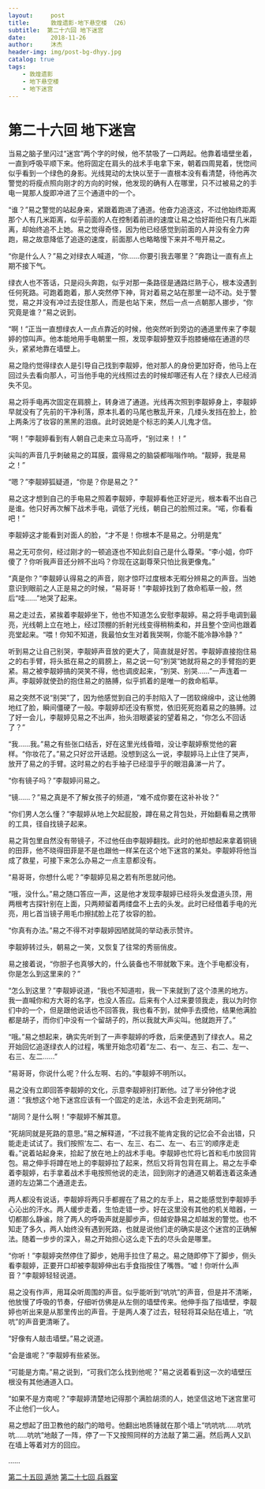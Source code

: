 ```yaml
---
layout:     post
title:      敦煌遗影·地下悬空楼 （26）
subtitle:  第二十六回 地下迷宫
date:       2018-11-26
author:     沐杰
header-img: img/post-bg-dhyy.jpg
catalog: true
tags:
    - 敦煌遗影
    - 地下悬空楼
    - 地下迷宫
---
```

# 第二十六回 地下迷宫

当易之脑子里闪过“迷宫”两个字的时候，他不禁吸了一口两起。他靠着墙壁坐着，一直到呼吸平顺下来。他将固定在肩头的战术手电拿下来，朝着四周晃着，恍惚间似乎看到一个绿色的身影。光线晃动的太快以至于一直根本没有看清楚，待他再次警觉的将瘦点照向刚才的方向的时候，他发现的确有人在哪里，只不过被易之的手电一晃那人旋即冲进了三个通道中的一个。

“谁？”易之警觉的站起身来，紧跟着跑进了通道。他奋力追逐这，不过他始终距离那个人有几米距离，似乎前面的人在控制着前进的速度让易之恰好距他只有几米距离，却始终追不上她。易之觉得奇怪，因为他已经感觉到前面的人并没有全力奔跑，易之故意降低了追逐的速度，前面那人也略略慢下来并不甩开易之。

“你是什么人？”易之对绿衣人喊道，“你……你要引我去哪里？”奔跑让一直有点上期不接下气。

绿衣人也不答话，只是闷头奔跑，似乎对那一条路径是通路烂熟于心，根本没遇到任何死路。可跑着跑着，那人突然停下神，背对着易之站在那里一动不动。处于警觉，易之并没有冲过去捉住那人，而是也站下来，然后一点一点朝那人挪步，“你究竟是谁？”易之说到。

“啊！”正当一直想绿衣人一点点靠近的时候，他突然听到旁边的通道里传来了李靓婷的惊叫声。他本能地用手电朝里一照，发现李靓婷整双手抱膝蜷缩在通道的尽头，紧紧地靠在墙壁上。

易之隐约觉得绿衣人是引导自己找到李靓婷，他对那人的身份更加好奇，他马上在回过头去看向那人，可当他手电的光线照过去的时候却哪还有人在？绿衣人已经消失不见。

易之将手电再次固定在肩膀上，转身进了通道。光线再次照到李靓婷身上，李靓婷早就没有了先前的干净利落，原本扎着的马尾也散乱开来，几缕头发挡在脸上，脸上两条污了妆容的黑黑的泪痕。此时说她是个标志的美人儿鬼才信。

“啊！”李靓婷看到有人朝自己走来立马高呼，“别过来！！”

尖叫的声音几乎刺破易之的耳膜，震得易之的脑袋都嗡嗡作响。“靓婷，我是易之！”

“嗯？”李靓婷狐疑道，“你是？你是易之？”

易之这才想到自己的手电易之照着李靓婷，李靓婷看他正好逆光，根本看不出自己是谁。他只好再次解下战术手电，调低了光线，朝自己的脸照过来。“喏，你看看吧！”

李靓婷这才能看到对面人的脸，“才不是！你根本不是易之。分明是鬼”

易之无可奈何，经过刚才的一顿追逐也不知此刻自己是什么尊荣。“李小姐，你吓傻了？你听我声音还分辨不出吗？你现在这副尊荣只怕比我更像鬼。”

“真是你？”李靓婷认得易之的声音，刚才惊吓过度根本无暇分辨易之的声音。当她意识到眼前之人正是易之的时候，“易哥哥！”李靓婷找到了救命稻草一般，然后“哇……”地哭了起来。

易之走过去，紧挨着李靓婷坐下，他也不知道怎么安慰李靓婷。易之将手电调到最亮，光线朝上立在地上，经过顶棚的折射光线变得稍稍柔和，并且整个空间也跟着亮堂起来。“喂！你知不知道，我最怕女生对着我哭啊，你能不能冷静冷静？”

听到易之让自己别哭，李靓婷声音放的更大了，简直就是好苦。李靓婷直接抱住易之的右手臂，将头抵在易之的肩膀上，易之说一句“别哭”她就将易之的手臂抱的更紧。易之被李靓婷搞的哭笑不得，他也调皮起来，“别哭、别哭……”一声连着一声。李靓婷就使劲的抱住易之的胳膊，似乎抓着的是唯一的救命稻草。

易之突然不说“别哭”了，因为他感觉到自己的手肘陷入了一团软绵绵中，这让他腾地红了脸，瞬间僵硬了一般。李靓婷却还没有察觉，依旧死死抱着易之的胳膊。过了好一会儿，李靓婷见易之不出声，抬头泪眼婆娑的望着易之，“你怎么不回话了？”

“我……我。”易之有些张口结舌，好在这里光线昏暗，没让李靓婷察觉他的窘样。“你妆花了。”易之只好岔开话题。没想到这么一说，李靓婷马上止住了哭声，放开了易之的手臂。这时易之的右手袖子已经湿乎乎的眼泪鼻涕一片了。

“你有镜子吗？”李靓婷问易之。

“镜……？”易之真是不了解女孩子的频道，“难不成你要在这补补妆？”

“你们男人怎么懂？”李靓婷从地上欠起屁股，蹲在易之背包处，开始翻看易之携带的工具，径自找镜子起来。

易之背包里自然没有带镜子，不过他任由李靓婷翻找。此时的他却想起来拿着铜镜的田菲，他不晓得田菲是不是也跟他一样呆在这个地下迷宫的某处。李靓婷将他当成了救星，可接下来怎么办易之一点主意都没有。

“易哥哥，你想什么呢？”李靓婷见易之若有所思就问他。

“哦，没什么。”易之随口答应一声，这是他才发现李靓婷已经将头发盘道头顶，用两根考古探针别在上面，只两颊留着两缕盘不上去的头发。此时已经借着手电的光亮，用匕首当镜子用毛巾擦拭脸上花了妆容的脸。

“你真有办法。”易之不得不对李靓婷因陋就简的举动表示赞许。

李靓婷转过头，朝易之一笑，又恢复了往常的秀丽俏皮。

易之接着说，“你胆子也真够大的，什么装备也不带就敢下来。连个手电都没有，你是怎么到这里来的？”

“怎么到这里？”李靓婷说道，“我也不知道啦，我一下来就到了这个漆黑的地方。我一直喊你和方大哥的名字，也没人答应。后来有个人过来要领我走，我以为时你们中的一个，但是跟他说话也不回答我，我也看不到，就伸手去摸他，结果他满脸都是胡子，而你们中没有一个留胡子的，所以我就大声尖叫。他就跑开了。”

“哦。”易之想起来，确实先听到了一声李靓婷的呼救，后来便遇到了绿衣人。易之开始回忆追逐绿衣人的过程，嘴里开始念叨着“左二、右一、左三、右二、左一、右三、左二……”

“易哥哥，你说什么呢？什么左啊、右的。”李靓婷不明所以。

易之没有立即回答李靓婷的文化，示意李靓婷别打断他。过了半分钟他才说道：“我想这个地下迷宫应该有一个固定的走法，永远不会走到死胡同。”

“胡同？是什么啊！”李靓婷不解其意。

“死胡同就是死路的意思。”易之解释道，“不过我不能肯定我的记忆会不会出错，只能走走试试了。我们按照‘左二、右一、左三、右二、左一、右三’的顺序走走看。”说着站起身来，拾起了放在地上的战术手电。李靓婷也忙将匕首和毛巾放回背包。易之伸手将蹲在地上的李靓婷拉了起来，然后又将背包背在肩上。易之左手牵着李靓婷，右手拿着战术手电按照他说的走法，回到刚才的通道又朝着连着这条通道的左边第二个通道走去。

两人都没有说话，李靓婷将两只手都握在了易之的左手上，易之能感觉到李靓婷手心沁出的汗水。两人缓步走着，生怕走错一步。好在这里没有其他的机关暗器，一切都那么静谧，除了两人的呼吸声就是脚步声，但越安静易之却越发的警觉。也不知走了多久，两人始终没有遇到死路，也就是说他们走的确实是这个迷宫的正确解法。随着一步步的深入，易之开始担心这么走下去的尽头会是哪里。

“你听！”李靓婷突然停住了脚步，她用手拉住了易之。易之随即停下了脚步，侧头看李靓婷，正要开口却被李靓婷伸出右手食指按住了嘴唇。“嘘！你听什么声音？”李靓婷轻轻说道。

易之没有作声，用耳朵听周围的声音。似乎能听到“吭吭”的声音，但是并不清晰，他放慢了呼吸的节奏，仔细听仿佛是从左侧的墙壁传来。他伸手指了指墙壁，李靓婷也听出来是从那里传出的声音。于是两人凑了过去，轻轻将耳朵贴在墙上，“吭吭”的声音更清晰了。

“好像有人敲击墙壁。”易之说道。

“会是谁呢？”李靓婷有些紧张。

“可能是方南。”易之说到，“可我们怎么找到他呢？”易之说着看到这一次的墙壁压根没有其他通道入口。

“如果不是方南呢？”李靓婷清楚地记得那个满脸胡须的人，她坚信这地下迷宫里可不止他们一伙人。

易之想起了田卫教他的敲门的暗号。他翻出地质锤就在那个墙上“吭吭吭……吭吭吭……吭吭”地敲了一阵，停了一下又按照同样的方法敲了第二遍。然后两人又趴在墙上等着对方的回应。

……

[第二十五回 遁地](http://www.jianshu.com/p/591feacab466)
[第二十七回 兵器室](http://www.jianshu.com/p/70782822638d)
